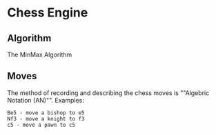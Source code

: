 # Chess Engine

## Algorithm
The MinMax Algorithm
## Moves
The method of recording and describing the chess moves is ""Algebric Notation (AN)"".
Examples:
```
Be5 - move a bishop to e5
Nf3 - move a knight to f3 
c5 - move a pawn to c5

```
